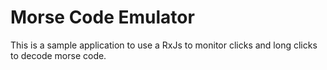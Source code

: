 # Morse Code Emulator

This is a sample application to use a RxJs to monitor clicks and long clicks to decode morse code.
